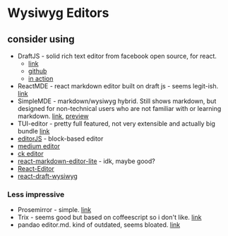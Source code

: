 # Wysiwyg Editors

## consider using
* DraftJS - solid rich text editor from facebook open source, for react. 
	* [link](https://draftjs.org/)
	* [github](https://github.com/facebook/draft-js)
	* [in action](https://github.com/strapi/strapi/blob/master/packages/strapi-plugin-content-manager/admin/src/components/Wysiwyg/index.js)
* ReactMDE - react markdown editor built on draft js - seems legit-ish. [link](https://github.com/andrerpena/react-mde)
* SimpleMDE - markdown/wysiwyg hybrid. Still shows markdown, but designed for non-technical users who are not familiar with or learning markdown. [link](https://github.com/sparksuite/simplemde-markdown-editor), [preview](https://simplemde.com/)
* TUI-editor - pretty full featured, not very extensible and actually big bundle [link](https://nhnent.github.io/tui.editor/api/latest/tutorial-example01-basic.html)
* [editorJS](https://gist.github.com/astoilkov/013c513e33fe95fa8846348038d8fe42) - block-based editor
* [medium editor](http://yabwe.github.io/medium-editor/)
* [ck editor](https://github.com/ckeditor/ckeditor5)
* [react-markdown-editor-lite](https://github.com/HarryChen0506/react-markdown-editor-lite) - idk, maybe good?
* [React-Editor](https://github.com/fritx/react-editor)
* [react-draft-wysiwyg](https://github.com/jpuri/react-draft-wysiwyg)


### Less impressive
* Prosemirror - simple. [link](https://github.com/ProseMirror/prosemirror)
* Trix - seems good but based on coffeescript so i don't like. [link](https://github.com/basecamp/trix)
* pandao editor.md. kind of outdated, seems bloated. [link](https://github.com/pandao/editor.md)
